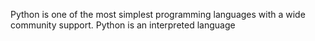 Python is one of the most simplest programming languages with a wide community support. Python is an interpreted language